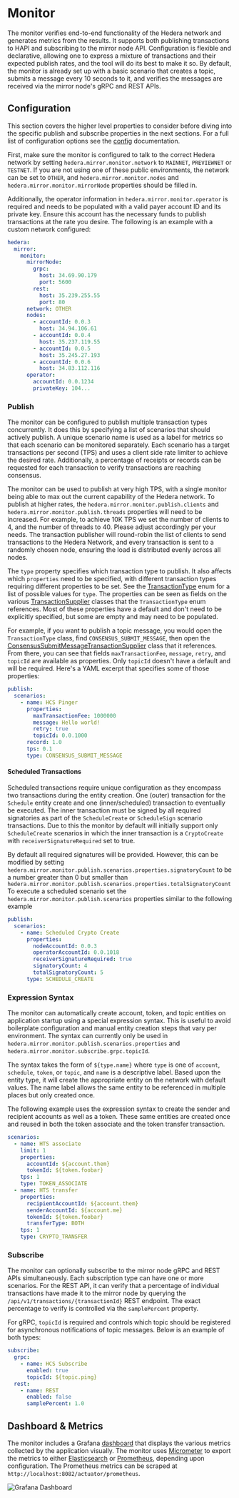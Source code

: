 # Monitor

The monitor verifies end-to-end functionality of the Hedera network and generates metrics from the results. It supports
both publishing transactions to HAPI and subscribing to the mirror node API. Configuration is flexible and declarative,
allowing one to express a mixture of transactions and their expected publish rates, and the tool will do its best to
make it so. By default, the monitor is already set up with a basic scenario that creates a topic, submits a message
every 10 seconds to it, and verifies the messages are received via the mirror node's gRPC and REST APIs.

## Configuration

This section covers the higher level properties to consider before diving into the specific publish and subscribe
properties in the next sections. For a full list of configuration options see
the [config](/docs/configuration.md#monitor)
documentation.

First, make sure the monitor is configured to talk to the correct Hedera network by
setting `hedera.mirror.monitor.network` to
`MAINNET`, `PREVIEWNET` or `TESTNET`. If you are not using one of these public environments, the network can be set
to `OTHER`, and `hedera.mirror.monitor.nodes` and `hedera.mirror.monitor.mirrorNode` properties should be filled in.

Additionally, the operator information in `hedera.mirror.monitor.operator` is required and needs to be populated with a
valid payer account ID and its private key. Ensure this account has the necessary funds to publish transactions at the
rate you desire. The following is an example with a custom network configured:

```yaml
hedera:
  mirror:
    monitor:
      mirrorNode:
        grpc:
          host: 34.69.90.179
          port: 5600
        rest:
          host: 35.239.255.55
          port: 80
      network: OTHER
      nodes:
        - accountId: 0.0.3
          host: 34.94.106.61
        - accountId: 0.0.4
          host: 35.237.119.55
        - accountId: 0.0.5
          host: 35.245.27.193
        - accountId: 0.0.6
          host: 34.83.112.116
      operator:
        accountId: 0.0.1234
        privateKey: 104...
```

### Publish

The monitor can be configured to publish multiple transaction types concurrently. It does this by specifying a list of
scenarios that should actively publish. A unique scenario name is used as a label for metrics so that each scenario can
be monitored separately. Each scenario has a target transactions per second (TPS) and uses a client side rate limiter to
achieve the desired rate. Additionally, a percentage of receipts or records can be requested for each transaction to
verify transactions are reaching consensus.

The monitor can be used to publish at very high TPS, with a single monitor being able to max out the current capability
of the Hedera network. To publish at higher rates, the `hedera.mirror.monitor.publish.clients` and
`hedera.mirror.monitor.publish.threads` properties will need to be increased. For example, to achieve 10K TPS we set the
number of clients to 4, and the number of threads to 40. Please adjust accordingly per your needs. The transaction
publisher will round-robin the list of clients to send transactions to the Hedera Network, and every transaction is sent
to a randomly chosen node, ensuring the load is distributed evenly across all nodes.

The `type` property specifies which transaction type to publish. It also affects which `properties` need to be
specified, with different transaction types requiring different properties to be set. See the
[TransactionType](/hedera-mirror-datagenerator/src/main/java/com/hedera/datagenerator/sdk/supplier/TransactionType.java)
enum for a list of possible values for `type`. The properties can be seen as fields on the various
[TransactionSupplier](/hedera-mirror-datagenerator/src/main/java/com/hedera/datagenerator/sdk/supplier) classes that
the `TransactionType` enum references. Most of these properties have a default and don't need to be explicitly
specified, but some are empty and may need to be populated.

For example, if you want to publish a topic message, you would open the `TransactionType` class,
find `CONSENSUS_SUBMIT_MESSAGE`, then open the
[ConsensusSubmitMessageTransactionSupplier](/hedera-mirror-datagenerator/src/main/java/com/hedera/datagenerator/sdk/supplier/consensus/ConsensusSubmitMessageTransactionSupplier.java)
class that it references. From there, you can see that fields `maxTransactionFee`, `message`, `retry`, and `topicId` are
available as properties. Only `topicId` doesn't have a default and will be required. Here's a YAML excerpt that
specifies some of those properties:

```yaml
publish:
  scenarios:
    - name: HCS Pinger
      properties:
        maxTransactionFee: 1000000
        message: Hello world!
        retry: true
        topicId: 0.0.1000
      record: 1.0
      tps: 0.1
      type: CONSENSUS_SUBMIT_MESSAGE
```

#### Scheduled Transactions
Scheduled transactions require unique configuration as they encompass two transactions during the entity creation.
One (outer) transaction for the `Schedule` entity create and one (inner/scheduled) transaction to eventually be executed.
The inner transaction must be signed by all required signatories as part of the `ScheduleCreate` or `ScheduleSign` scenario transactions.
Due to this the monitor by default will initially support only `ScheduleCreate` scenarios in which the inner transaction is a `CryptoCreate` with `receiverSignatureRequired` set to true.

By default all required signatures will be provided. However, this can be modified by setting `hedera.mirror.monitor.publish.scenarios.properties.signatoryCount` to be a number greater than 0 but smaller than `hedera.mirror.monitor.publish.scenarios.properties.totalSignatoryCount`
To execute a scheduled scenario set the `hedera.mirror.monitor.publish.scenarios` properties similar to the following example

```yaml
publish:
  scenarios:
    - name: Scheduled Crypto Create
      properties:
        nodeAccountId: 0.0.3
        operatorAccountId: 0.0.1018
        receiverSignatureRequired: true
        signatoryCount: 4
        totalSignatoryCount: 5
      type: SCHEDULE_CREATE
```

### Expression Syntax

The monitor can automatically create account, token, and topic entities on application startup using a special
expression syntax. This is useful to avoid boilerplate configuration and manual entity creation steps that vary per
environment. The syntax can currently only be used in `hedera.mirror.monitor.publish.scenarios.properties`
and `hedera.mirror.monitor.subscribe.grpc.topicId`.

The syntax takes the form of `${type.name}` where `type` is one of `account`, `schedule`, `token`, or `topic`, and `name` is a
descriptive label. Based upon the entity type, it will create the appropriate entity on the network with default values.
The name label allows the same entity to be referenced in multiple places but only created once.

The following example uses the expression syntax to create the sender and recipient accounts as well as a token. These
same entities are created once and reused in both the token associate and the token transfer transaction.

```yaml
scenarios:
  - name: HTS associate
    limit: 1
    properties:
      accountId: ${account.them}
      tokenId: ${token.foobar}
    tps: 1
    type: TOKEN_ASSOCIATE
  - name: HTS transfer
    properties:
      recipientAccountId: ${account.them}
      senderAccountId: ${account.me}
      tokenId: ${token.foobar}
      transferType: BOTH
    tps: 1
    type: CRYPTO_TRANSFER
```

### Subscribe

The monitor can optionally subscribe to the mirror node gRPC and REST APIs simultaneously. Each subscription type can
have one or more scenarios. For the REST API, it can verify that a percentage of individual transactions have made it to
the mirror node by querying the `/api/v1/transactions/{transactionId}` REST endpoint. The exact percentage to verify is
controlled via the `samplePercent` property.

For gRPC, `topicId` is required and controls which topic should be registered for asynchronous notifications of topic
messages. Below is an example of both types:

```yaml
subscribe:
  grpc:
    - name: HCS Subscribe
      enabled: true
      topicId: ${topic.ping}
  rest:
    - name: REST
      enabled: false
      samplePercent: 1.0
```

## Dashboard & Metrics

The monitor includes a Grafana [dashboard](/charts/hedera-mirror-common/dashboards/hedera-mirror-monitor.json) that
displays the various metrics collected by the application visually. The monitor uses [Micrometer](http://micrometer.io)
to export the metrics to either [Elasticsearch](https://www.elastic.io) or [Prometheus](https://prometheus.io),
depending upon configuration. The Prometheus metrics can be scraped at `http://localhost:8082/actuator/prometheus`.

![Grafana Dashboard](https://user-images.githubusercontent.com/17552371/101863000-e4eee180-3b38-11eb-88b8-7841718db2f7.png)
